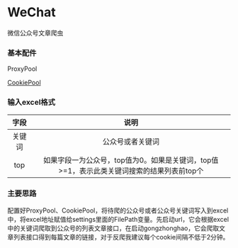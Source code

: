 # WeChat
微信公众号文章爬虫

### 基本配件

ProxyPool

[CookiePool](https://github.com/dongrunhua/wechat_cookie_pool)

### 输入excel格式
| 字段    | 说明|
|  :------: |  :------: |
| 关键词 |公众号或者关键词|
| top  | 如果字段一为公众号，top值为0。如果是关键词，top值>=1，表示此类关键词搜索的结果列表前top个 |

### 主要思路
配置好ProxyPool、CookiePool，将待爬的公众号或者公众号关键词写入到excel中，将excel地址赋值给settings里面的FilePath变量。先启动url，它会根据excel中的关键词爬取到公众号的列表文章接口，在启动gongzhonghao，它会爬取文章列表接口得到每篇文章的链接，对于反爬我建议每个cookie间隔不低于2分钟。
